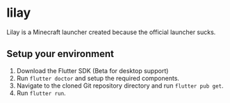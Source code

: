 # lilay

Lilay is a Minecraft launcher created because the official launcher sucks.

## Setup your environment

1. Download the Flutter SDK (Beta for desktop support)
2. Run `flutter doctor` and setup the required components.
3. Navigate to the cloned Git repository directory and run `flutter pub get`.
4. Run `flutter run`.
